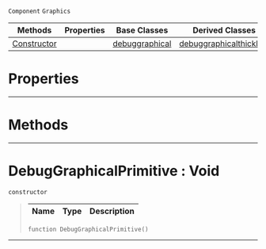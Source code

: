  `Component` `Graphics`



|Methods|Properties|Base Classes|Derived Classes|
|---|---|---|---|
|[Constructor](debuggraphicalprimitive.md#debuggraphicalprimitive)| |[debuggraphical](debuggraphical.md)|[debuggraphicalthickline](debuggraphicalthickline.md)|


 #  Properties


---  
 #  Methods


---  
 #  DebugGraphicalPrimitive : Void

 `constructor`

> 
> |Name|Type|Description|
> |---|---|---|
> ```TS:Nada
> function DebugGraphicalPrimitive()
> ``` 


---  
 

 